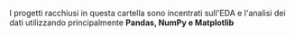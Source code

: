I progetti racchiusi in questa cartella sono incentrati sull'EDA e l'analisi dei dati utilizzando principalmente **Pandas, NumPy e Matplotlib**
